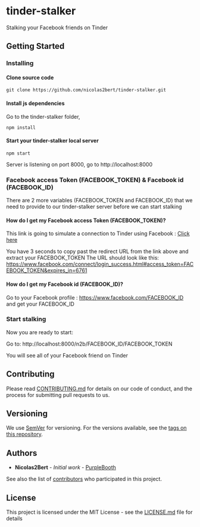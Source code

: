 # tinder-stalker

Stalking your Facebook friends on Tinder

## Getting Started

### Installing

#### Clone source code

```
git clone https://github.com/nicolas2bert/tinder-stalker.git
```

#### Install js dependencies

Go to the tinder-stalker folder,

```
npm install
```

#### Start your tinder-stalker local server

```
npm start
```

Server is listening on port 8000, go to http://localhost:8000


### Facebook access Token (FACEBOOK_TOKEN) & Facebook id (FACEBOOK_ID)

There are 2 more variables (FACEBOOK_TOKEN and FACEBOOK_ID) that we need to provide to our tinder-stalker server before we can start stalking 

#### How do I get my Facebook access Token (FACEBOOK_TOKEN)?

This link is going to simulate a connection to Tinder using Facebook :
[Click here](https://www.facebook.com/dialog/oauth?client_id=464891386855067&redirect_uri=https://www.facebook.com/connect/login_success.html&response_type=token)

You have 3 seconds to copy past the redirect URL from the link above and extract your FACEBOOK_TOKEN
The URL should look like this:
https://www.facebook.com/connect/login_success.html#access_token=FACEBOOK_TOKEN&expires_in=6761

#### How do I get my Facebook id (FACEBOOK_ID)?

Go to your Facebook profile : https://www.facebook.com/FACEBOOK_ID
and get your FACEBOOK_ID


### Start stalking

Now you are ready to start:

Go to: http://localhost:8000/n2b/FACEBOOK_ID/FACEBOOK_TOKEN

You will see all of your Facebook friend on Tinder

## Contributing

Please read [CONTRIBUTING.md](CONTRIBUTING.md) for details on our code of conduct, and the process for submitting pull requests to us.

## Versioning

We use [SemVer](http://semver.org/) for versioning. For the versions available, see the [tags on this repository](https://github.com/your/project/tags). 

## Authors

* **Nicolas2Bert** - *Initial work* - [PurpleBooth](https://github.com/PurpleBooth)

See also the list of [contributors](https://github.com/your/project/contributors) who participated in this project.

## License

This project is licensed under the MIT License - see the [LICENSE.md](LICENSE.md) file for details
